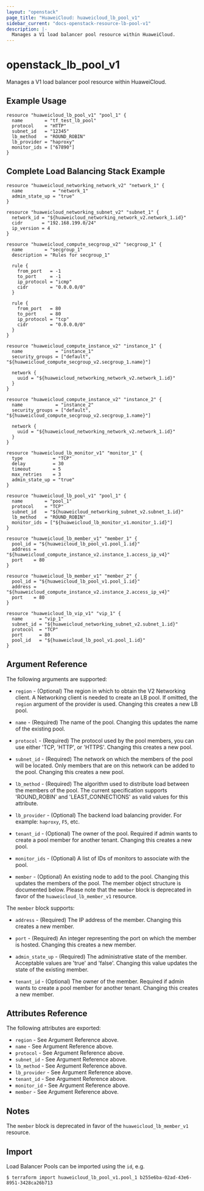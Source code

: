 ```yaml
---
layout: "openstack"
page_title: "HuaweiCloud: huaweicloud_lb_pool_v1"
sidebar_current: "docs-openstack-resource-lb-pool-v1"
description: |-
  Manages a V1 load balancer pool resource within HuaweiCloud.
---
```


# openstack\_lb\_pool_v1

Manages a V1 load balancer pool resource within HuaweiCloud.

## Example Usage

```hcl
resource "huaweicloud_lb_pool_v1" "pool_1" {
  name        = "tf_test_lb_pool"
  protocol    = "HTTP"
  subnet_id   = "12345"
  lb_method   = "ROUND_ROBIN"
  lb_provider = "haproxy"
  monitor_ids = ["67890"]
}
```

## Complete Load Balancing Stack Example

```
resource "huaweicloud_networking_network_v2" "network_1" {
  name           = "network_1"
  admin_state_up = "true"
}

resource "huaweicloud_networking_subnet_v2" "subnet_1" {
  network_id = "${huaweicloud_networking_network_v2.network_1.id}"
  cidr       = "192.168.199.0/24"
  ip_version = 4
}

resource "huaweicloud_compute_secgroup_v2" "secgroup_1" {
  name        = "secgroup_1"
  description = "Rules for secgroup_1"

  rule {
    from_port   = -1
    to_port     = -1
    ip_protocol = "icmp"
    cidr        = "0.0.0.0/0"
  }

  rule {
    from_port   = 80
    to_port     = 80
    ip_protocol = "tcp"
    cidr        = "0.0.0.0/0"
  }
}

resource "huaweicloud_compute_instance_v2" "instance_1" {
  name            = "instance_1"
  security_groups = ["default", "${huaweicloud_compute_secgroup_v2.secgroup_1.name}"]

  network {
    uuid = "${huaweicloud_networking_network_v2.network_1.id}"
  }
}

resource "huaweicloud_compute_instance_v2" "instance_2" {
  name            = "instance_2"
  security_groups = ["default", "${huaweicloud_compute_secgroup_v2.secgroup_1.name}"]

  network {
    uuid = "${huaweicloud_networking_network_v2.network_1.id}"
  }
}

resource "huaweicloud_lb_monitor_v1" "monitor_1" {
  type           = "TCP"
  delay          = 30
  timeout        = 5
  max_retries    = 3
  admin_state_up = "true"
}

resource "huaweicloud_lb_pool_v1" "pool_1" {
  name        = "pool_1"
  protocol    = "TCP"
  subnet_id   = "${huaweicloud_networking_subnet_v2.subnet_1.id}"
  lb_method   = "ROUND_ROBIN"
  monitor_ids = ["${huaweicloud_lb_monitor_v1.monitor_1.id}"]
}

resource "huaweicloud_lb_member_v1" "member_1" {
  pool_id = "${huaweicloud_lb_pool_v1.pool_1.id}"
  address = "${huaweicloud_compute_instance_v2.instance_1.access_ip_v4}"
  port    = 80
}

resource "huaweicloud_lb_member_v1" "member_2" {
  pool_id = "${huaweicloud_lb_pool_v1.pool_1.id}"
  address = "${huaweicloud_compute_instance_v2.instance_2.access_ip_v4}"
  port    = 80
}

resource "huaweicloud_lb_vip_v1" "vip_1" {
  name      = "vip_1"
  subnet_id = "${huaweicloud_networking_subnet_v2.subnet_1.id}"
  protocol  = "TCP"
  port      = 80
  pool_id   = "${huaweicloud_lb_pool_v1.pool_1.id}"
}
```

## Argument Reference

The following arguments are supported:

* `region` - (Optional) The region in which to obtain the V2 Networking client.
    A Networking client is needed to create an LB pool. If omitted, the
    `region` argument of the provider is used. Changing this creates a new
    LB pool.

* `name` - (Required) The name of the pool. Changing this updates the name of
    the existing pool.

* `protocol` - (Required)  The protocol used by the pool members, you can use
  either 'TCP, 'HTTP', or 'HTTPS'. Changing this creates a new pool.

* `subnet_id` - (Required) The network on which the members of the pool will be
    located. Only members that are on this network can be added to the pool.
    Changing this creates a new pool.

* `lb_method` - (Required) The algorithm used to distribute load between the
    members of the pool. The current specification supports 'ROUND_ROBIN' and
    'LEAST_CONNECTIONS' as valid values for this attribute.

* `lb_provider` - (Optional) The backend load balancing provider. For example:
    `haproxy`, `F5`, etc.

* `tenant_id` - (Optional) The owner of the pool. Required if admin wants to
    create a pool member for another tenant. Changing this creates a new pool.

* `monitor_ids` - (Optional) A list of IDs of monitors to associate with the
    pool.

* `member` - (Optional) An existing node to add to the pool. Changing this
    updates the members of the pool. The member object structure is documented
    below. Please note that the `member` block is deprecated in favor of the
    `huaweicloud_lb_member_v1` resource.

The `member` block supports:

* `address` - (Required) The IP address of the member. Changing this creates a
new member.

* `port` - (Required) An integer representing the port on which the member is
hosted. Changing this creates a new member.

* `admin_state_up` - (Required) The administrative state of the member.
Acceptable values are 'true' and 'false'. Changing this value updates the
state of the existing member.

* `tenant_id` - (Optional) The owner of the member. Required if admin wants to
create a pool member for another tenant. Changing this creates a new member.

## Attributes Reference

The following attributes are exported:

* `region` - See Argument Reference above.
* `name` - See Argument Reference above.
* `protocol` - See Argument Reference above.
* `subnet_id` - See Argument Reference above.
* `lb_method` - See Argument Reference above.
* `lb_provider` - See Argument Reference above.
* `tenant_id` - See Argument Reference above.
* `monitor_id` - See Argument Reference above.
* `member` - See Argument Reference above.

## Notes

The `member` block is deprecated in favor of the `huaweicloud_lb_member_v1` resource.

## Import

Load Balancer Pools can be imported using the `id`, e.g.

```
$ terraform import huaweicloud_lb_pool_v1.pool_1 b255e6ba-02ad-43e6-8951-3428ca26b713
```
